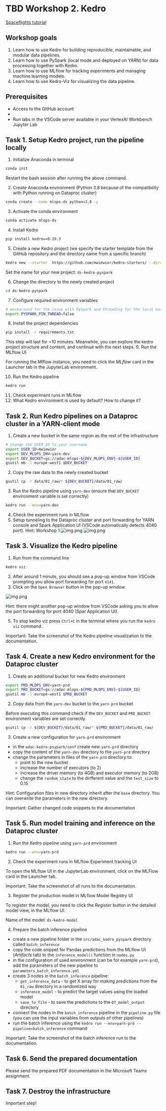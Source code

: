 # TBD Workshop 2. Kedro
[Spaceflights tutorial](https://docs.kedro.org/en/stable/tutorial/spaceflights_tutorial.html)

## Workshop goals

1. Learn how to use Kedro for building reproducible, maintainable, and modular data pipelines.
2. Learn how to use PySpark (local mode and deployed on YARN) for data processing together with Kedro.
3. Learn how to use MLflow for tracking experiments and managing machine learning models.
4. Learn how to use Kedro-Viz for visualizing the data pipeline.

## Prerequisites
* Access to the GitHub account
* 
* Run labs in the VSCode server available in your VertexAI Workbench Jupyter Lab

## Task 1. Setup Kedro project, run the pipeline locally 

1. Initialize Anaconda in terminal

```bash
conda init
```
Restart the bash session after running the above command.

2. Create Anaconda environment (Python 3.8 because of the compatibility with Python running on Dataproc cluster)

```bash 
conda create --name mlops-ds python=3.8 -y
```



3. Activate the conda environment

```bash
conda activate mlops-ds
```

4. Install Kedro

```bash
pip install kedro==0.19.3
```

5. Create a new Kedro project (we specify the starter template from the GitHub repository and the directory name from a specific branch)

```bash
kedro new --starter  https://github.com/mwiewior/kedro-starters/ --directory spaceflights-pyspark-mlflow --checkout spaceflights-pyspark-mlflow
```

Set the name for your new project: `ds-kedro-pyspark`

6. Change the directory to the newly created project

```bash
cd ds-kedro-pyspark
```

7. Configure required environment variables

```bash
# workaround for the issue with PySpark and threading for the local mode an logging MLflow runs
export PYSPARK_PIN_THREAD=false
```

8. Install the project dependencies

```bash
pip install -r requirements.txt
```

This step will last for ~10 minutes. Meanwhile, you can explore the kedro project structure and content, and continue with the next steps.
9. Run the MLflow UI

For running the Mlflow instance, you need to click the *MLflow* card in the Launcher tab in the JupyterLab environment.

10. Run the Kedro pipeline

```bash
kedro run
```
11. Check experiment runs in MLflow
12. What Kedro environment is used by default? How to change it?

## Task 2. Run Kedro pipelines on a Dataproc cluster in a YARN-client mode

1. Create a new bucket in the same region as the rest of the infrastructure

```bash
# change the USER_ID to your username
export USER_ID=mwiewior
export DEV_MLOPS_ENV=yarn-dev
export DEV_BUCKET=gs://adac-mlops-${DEV_MLOPS_ENV}-${USER_ID}
gsutil mb -l europe-west1 $DEV_BUCKET
```
2. Copy the raw data to the newly created bucket

```bash
gsutil cp -r data/01_raw/* ${DEV_BUCKET}/data/01_raw/
```

3. Run the Kedro pipeline using `yarn-dev` (ensure that `DEV_BUCKET` environment variable is set correctly)

```bash
kedro run --env=yarn-dev
```
4. Check the experiment runs in MLflow 
5. Setup tunneling to the Dataproc cluster and port forwarding for YARN console and
Spark Application UI (VSCode automatically detects 4040 port).
Hint: Workshop 1
![img.png](doc/figures/kedro-pyspark-yarn.png)
![img.png](doc/figures/spark-ui-yarn.png)


## Task 3. Visualize the Kedro pipeline
1. Run from the command line
```bash
kedro viz
```
2. After around 1 minute, you should see a pop-up window from VSCode prompting you allow port forwarding for port `4141`.
3. Click on the `Open Browser` button in the pop-up window.

![img.png](doc/figures/kedro-viz-popup.png)

Hint: there might another pop-up window from VSCode asking you to allow the port forwarding for port 4040 (Spar Application UI). 

5. To stop kedro viz press `Ctrl+C` in the terminal where you run the `kedro viz` command.

Important: Take the screenshot of the Kedro pipeline visualization to the documentation.

## Task 4. Create a new Kedro environment for the Dataproc cluster

1. Create an additional bucket for new Kedro environment

```bash
export PRD_MLOPS_ENV=yarn-prd
export PRD_BUCKET=gs://adac-mlops-${PRD_MLOPS_ENV}-${USER_ID}
gsutil mb -l europe-west1 $PRD_BUCKET
```

2. Copy data from the `yarn-dev` bucket to the `yarn-prd` bucket

Before executing this command check if the `DEV_BUCKET` and `PRD_BUCKET` environment variables are set correctly.
```bash
gsutil cp -r ${DEV_BUCKET}/data/01_raw/* ${PRD_BUCKET}/data/01_raw/
```

3. Create a new configuration for `yarn-prd` environment

- in the `adac-kedro-psypark/conf` create new `yarn-prd` directory
- copy the content of the `yarn-dev` directory to the `yarn-prd` directory
- change the parameters in files of the `yarn-prd` directory to:
  - point to the new bucket
  - increase the number of executors (to 2)
  - increase the driver memory (to 4GB) and executor memory (to 2GB)
  - change the `random_state` to the dirfferent value and the `test_size` to 0.15

Hint: Configuration files in new directory inherit after the `base` directory. You can overwrite the parameters in the new directory.

Important: Gather changed code snippets to the documentation

## Task 5. Run model training and inference on the Dataproc cluster

1. Run the Kedro pipeline using `yarn-prd` environment

```bash
kedro run --env=yarn-prd
```

2. Check the experiment runs in MLflow Experiment tracking UI

To open the MLflow UI in the JupyterLab environment, click on the MLFlow card in the Launcher tab.

Important: Take the screenshot of all runs to the documentation.

3. Register the production model in MLflow Model Registry UI

To register the model, you need to click the *Register* button in the detailed model view, in the MLflow UI.

Name of the model: `ds-kedro-model`

4. Prepare the batch inference pipeline

- create a new pipeline folder in the `src/adac_kedro_pyspark` directory called `batch_inference`
- copy the code snippet for Pandas predictions from the MLflow UI (*Artifacts* tab) to the `inference_model()` function in `nodes.py`
- in the configuration of used environment (can be for example `yarn-prd`), add the parameters of the new pipeline to `parameters_batch_inference.yml`
- create 3 nodes in the `batch_inference` pipeline:
  - `get_inference_data` - to get X array for making predictions from the `01_raw` directory in a randomized way
  - `inference_model` - to predict the target values using the loaded model
  - `save_to_file` - to save the predictions to the `07_model_output` directory
- connect the nodes in the `batch_inference` pipeline in the `pipeline.py` file (you can use the input variables from outputs of other pipelines)
- run the batch inference using the `kedro run --env=yarn-prd --pipeline=batch_inference` command

Important: Take the screenshot of the batch inference run to the documentation.

## Task 6. Send the prepared documentation

Please send the prepared PDF documentation in the Microsoft Teams assignment.

## Task 7. Destroy the infrastructure

Important step!